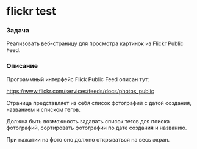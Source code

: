 # flickr test

### Задача

Реализовать	веб-страницу	для	просмотра	картинок	из	Flickr	Public	Feed.

### Описание

Программный интерфейс Flick Public Feed описан тут:

https://www.flickr.com/services/feeds/docs/photos_public

Страница	представляет из себя список фотографий с датой создания,	названием
и списком тегов.

Должна быть возможность	задавать список тегов для поиска фотографий, сортировать	фотографии по дате создания и названию.

При нажатии на фото оно должно открываться на весь экран.
